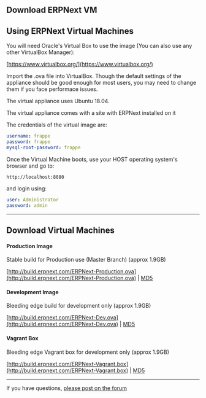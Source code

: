 <section class="top-section">
	<div class='container'>
		<h1>Download ERPNext VM</h1>
	</div>
</section>

## Using ERPNext Virtual Machines

You will need Oracle's Virtual Box to use the image (You can also use any other VirtualBox Manager):

[https://www.virtualbox.org/](https://www.virtualbox.org/)

Import the .ova file into VirtualBox. Though the default settings of the appliance should be good enough for most users, you may need to change them if you face performace issues.

The virtual appliance uses Ubuntu 18.04.

The virtual appliance comes with a site with ERPNext installed on it

The credentials of the virtual image are:

```yml
username: frappe
password: frappe
mysql-root-password: frappe
```

Once the Virtual Machine boots, use your HOST operating system's browser and go to:

    http://localhost:8080

and login using:

```yml
user: Administrator
password: admin
```

---

## Download Virtual Machines

#### Production Image

Stable build for Production use (Master Branch) (approx 1.9GB)

[http://build.erpnext.com/ERPNext-Production.ova](http://build.erpnext.com/ERPNext-Production.ova) | [MD5](http://build.erpnext.com/ERPNext-Production.ova.md5)

#### Development Image

Bleeding edge build for development only (approx 1.9GB)

[http://build.erpnext.com/ERPNext-Dev.ova](http://build.erpnext.com/ERPNext-Dev.ova) | [MD5](http://build.erpnext.com/ERPNext-Dev.ova.md5)

#### Vagrant Box

Bleeding edge Vagrant box for development only (approx 1.9GB)

[http://build.erpnext.com/ERPNext-Vagrant.box](http://build.erpnext.com/ERPNext-Vagrant.box) | [MD5](http://build.erpnext.com/ERPNext-Vagrant.box.md5)

---

If you have questions, [please post on the forum](https://discuss.erpnext.com)
